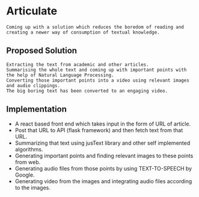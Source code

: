 # Articulate
``` In this hectic and fast  world no one has the time or interest in reading through a chunk of text which has very less contextual meaning.
Coming up with a solution which reduces the boredom of reading and creating a newer way of consumption of textual knowledge. 
```
## Proposed Solution
```Now what if that boring text can be converted into a captivating media.
Extracting the text from academic and other articles.
Summarising the whole text and coming up with important points with the help of Natural Language Processing.
Converting those important points into a video using relevant images and audio clippings.
The big boring text has been converted to an engaging video.

```
## Implementation
* A react based front end which takes input in the form of URL of article.
* Post that URL to API (flask framework) and then fetch text from that URL.
* Summarizing that text using jusText library and other self implemented algorithms.
* Generating important points and finding relevant images to these points from web.
* Generating audio files from those points by using TEXT-TO-SPEECH by Google.
* Generating video from the images and integrating audio files according to the images. 
